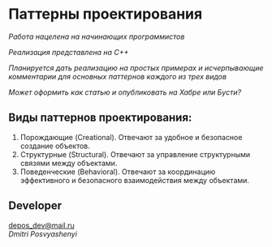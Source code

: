 # Паттерны проектирования

*Работа нацелена на начинающих программистов*

*Реализация представлена на C++*

*Планируется дать реализацию на простых примерах и исчерпывающие комментарии для основных паттернов каждого из трех видов*

*Может оформить как статью и опубликовать на Хабре или Бусти?*

## Виды паттернов проектирования:
1. Порождающие (Creational). Отвечают за удобное и безопасное создание объектов.
2. Структурные (Structural). Отвечают за управление структурными связями между объектами.
3. Поведенческие (Behavioral). Отвечают за координацию эффективного и безопасного взаимодействия между объектами.

>

## Developer
<depos_dev@mail.ru>  
*Dmitri Posvyashenyi*